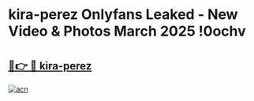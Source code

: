 # kira-perez Onlyfans Leaked - New Video & Photos March 2025 !0ochv

# <h2><a href="https://yeb51a.iuczelnia.edu.pl?title=kira-perez&ref=0ochv">🔗👉 🔴 kira-perez</a></h2>

[![acn](https://github.com/user-attachments/assets/0f9c940e-d8b0-45ae-aac7-cd30a18b3e1c)](https://yeb51a.iuczelnia.edu.pl?title=kira-perez&ref=0ochv)

